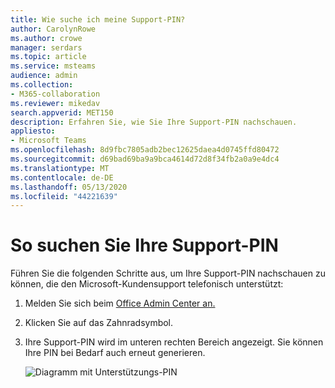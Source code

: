 ```yaml
---
title: Wie suche ich meine Support-PIN?
author: CarolynRowe
ms.author: crowe
manager: serdars
ms.topic: article
ms.service: msteams
audience: admin
ms.collection:
- M365-collaboration
ms.reviewer: mikedav
search.appverid: MET150
description: Erfahren Sie, wie Sie Ihre Support-PIN nachschauen.
appliesto:
- Microsoft Teams
ms.openlocfilehash: 8d9fbc7805adb2bec12625daea4d0745ffd80472
ms.sourcegitcommit: d69bad69ba9a9bca4614d72d8f34fb2a0a9e4dc4
ms.translationtype: MT
ms.contentlocale: de-DE
ms.lasthandoff: 05/13/2020
ms.locfileid: "44221639"
---
```

# <a name="how-to-look-up-your-support-pin"></a>So suchen Sie Ihre Support-PIN

Führen Sie die folgenden Schritte aus, um Ihre Support-PIN nachschauen zu können, die den Microsoft-Kundensupport telefonisch unterstützt: 

1. Melden Sie sich beim [Office Admin Center an.](https://admin.microsoft.com/Adminportal/Home?source=applauncher#/homepage) 

2. Klicken Sie auf das Zahnradsymbol.

3. Ihre Support-PIN wird im unteren rechten Bereich angezeigt. Sie können Ihre PIN bei Bedarf auch erneut generieren.  

   ![Diagramm mit Unterstützungs-PIN](media/support-pin.png)






